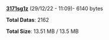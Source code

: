 [**3171sg1z**](/data/3171sg1z.txt) (29/12/22 - 11:09)- 6140 bytes

**Total Datas**: 2162

**Total Size**: 13.51 MB / 13.5 MB